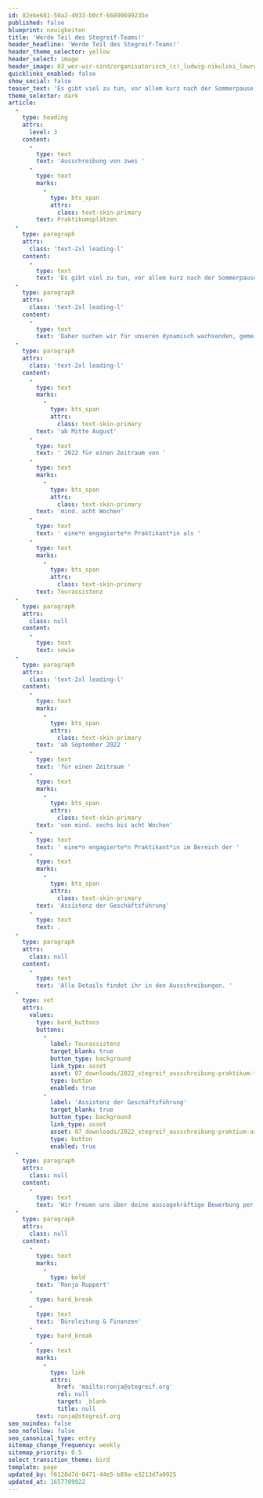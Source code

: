 ```yaml
---
id: 82ebe681-50a2-4933-b0cf-66890699235e
published: false
blueprint: neuigkeiten
title: 'Werde Teil des Stegreif-Teams!'
header_headline: 'Werde Teil des Stegreif-Teams!'
header_theme_selector: yellow
header_select: image
header_image: 03_wer-wir-sind/organisatorisch_(c)_ludwig-nikulski_lowres.jpg
quicklinks_enabled: false
show_social: false
teaser_text: 'Es gibt viel zu tun, vor allem kurz nach der Sommerpause! Daher suchen wir für den Zeitraum August bis Oktober 2022 zwei Praktikant*innen für unser Büroteam in den Bereichen Tourassistenz und Assistenz der Geschäftsführung. Bewirb dich jetzt!'
theme_selector: dark
article:
  -
    type: heading
    attrs:
      level: 3
    content:
      -
        type: text
        text: 'Ausschreibung von zwei '
      -
        type: text
        marks:
          -
            type: bts_span
            attrs:
              class: text-skin-primary
        text: Praktikumsplätzen
  -
    type: paragraph
    attrs:
      class: 'text-2xl leading-l'
    content:
      -
        type: text
        text: 'Es gibt viel zu tun, vor allem kurz nach der Sommerpause! '
  -
    type: paragraph
    attrs:
      class: 'text-2xl leading-l'
    content:
      -
        type: text
        text: 'Daher suchen wir für unseren dynamisch wachsenden, gemeinnützigen Trägerverein Stegreif e.V.  zur Verstärkung unseres Stegreif-Teams: '
  -
    type: paragraph
    attrs:
      class: 'text-2xl leading-l'
    content:
      -
        type: text
        marks:
          -
            type: bts_span
            attrs:
              class: text-skin-primary
        text: 'ab Mitte August'
      -
        type: text
        text: ' 2022 für einen Zeitraum von '
      -
        type: text
        marks:
          -
            type: bts_span
            attrs:
              class: text-skin-primary
        text: 'mind. acht Wochen'
      -
        type: text
        text: ' eine*n engagierte*n Praktikant*in als '
      -
        type: text
        marks:
          -
            type: bts_span
            attrs:
              class: text-skin-primary
        text: Tourassistenz
  -
    type: paragraph
    attrs:
      class: null
    content:
      -
        type: text
        text: sowie
  -
    type: paragraph
    attrs:
      class: 'text-2xl leading-l'
    content:
      -
        type: text
        marks:
          -
            type: bts_span
            attrs:
              class: text-skin-primary
        text: 'ab September 2022 '
      -
        type: text
        text: 'für einen Zeitraum '
      -
        type: text
        marks:
          -
            type: bts_span
            attrs:
              class: text-skin-primary
        text: 'von mind. sechs bis acht Wochen'
      -
        type: text
        text: ' eine*n engagierte*n Praktikant*in im Bereich der '
      -
        type: text
        marks:
          -
            type: bts_span
            attrs:
              class: text-skin-primary
        text: 'Assistenz der Geschäftsführung'
      -
        type: text
        text: .
  -
    type: paragraph
    attrs:
      class: null
    content:
      -
        type: text
        text: '​​Alle Details findet ihr in den Ausschreibungen. '
  -
    type: set
    attrs:
      values:
        type: bard_buttons
        buttons:
          -
            label: Tourassistenz
            target_blank: true
            button_type: background
            link_type: asset
            asset: 07_downloads/2022_stegreif_ausschreibung-praktikum-tourassistenz.pdf
            type: button
            enabled: true
          -
            label: 'Assistenz der Geschäftsführung'
            target_blank: true
            button_type: background
            link_type: asset
            asset: 07_downloads/2022_stegreif_ausschreibung-praktium-ass.-geschaftsfuhrung.pdf
            type: button
            enabled: true
  -
    type: paragraph
    attrs:
      class: null
    content:
      -
        type: text
        text: '​​Wir freuen uns über deine aussagekräftige Bewerbung per Mail bis zum 24. Juli 2022 an: '
  -
    type: paragraph
    attrs:
      class: null
    content:
      -
        type: text
        marks:
          -
            type: bold
        text: 'Ronja Ruppert'
      -
        type: hard_break
      -
        type: text
        text: 'Büroleitung & Finanzen'
      -
        type: hard_break
      -
        type: text
        marks:
          -
            type: link
            attrs:
              href: 'mailto:ronja@stegreif.org'
              rel: null
              target: _blank
              title: null
        text: ronja@stegreif.org
seo_noindex: false
seo_nofollow: false
seo_canonical_type: entry
sitemap_change_frequency: weekly
sitemap_priority: 0.5
select_transition_theme: bird
template: page
updated_by: f6128d7d-0471-44e5-b89a-e3213d7a0925
updated_at: 1657709922
---
```

